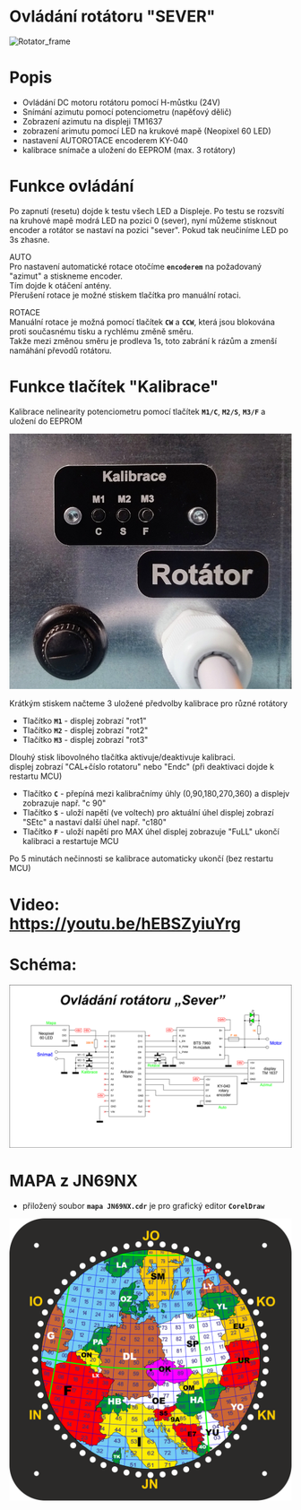 # Ovládání rotátoru "SEVER"

![Rotator_frame](https://github.com/DrumClock/AutoRotace/blob/main/IMG_panel.jpg)

# Popis

 - Ovládání DC motoru rotátoru pomocí H-můstku (24V)
 - Snímání azimutu pomocí potenciometru (napěťový dělič)
 - Zobrazení azimutu na displeji TM1637
 - zobrazení arimutu pomocí LED na krukové mapě (Neopixel 60 LED)
 - nastavení AUTOROTACE encoderem KY-040
 - kalibrace snímače a uložení do EEPROM (max. 3 rotátory)

# Funkce ovládání

 Po zapnutí (resetu) dojde k testu všech LED a Displeje.
 Po testu se rozsvítí na kruhové mapě modrá LED na pozici 0 (sever),
 nyní můžeme stisknout encoder a rotátor se nastaví na pozici "sever".
 Pokud tak neučiníme LED po 3s zhasne.

 AUTO<br>
 Pro nastavení automatické rotace otočíme **`encoderem`** na požadovaný "azimut" a stiskneme encoder. <br>
 Tím dojde k otáčení antény.<br>
 Přerušení rotace je možné stiskem tlačítka pro manuální rotaci.

 ROTACE<br>
 Manuální rotace je možná pomocí tlačítek **`CW`** a **`CCW`**, která jsou blokována proti
 současnému tisku a rychlému změně směru. <br>
 Takže mezi změnou směru je prodleva 1s, toto zabrání k rázům a zmenší namáhání převodů rotátoru.


 # Funkce tlačítek "Kalibrace"
  Kalibrace nelinearity potenciometru pomocí tlačítek  **`M1/C`**, **`M2/S`**, **`M3/F`** a uložení do EEPROM 

 ![Scheme_frame](https://github.com/DrumClock/AutoRotace/blob/main/IMG_kalibrace.jpg)
 
  Krátkým stiskem načteme 3 uložené předvolby kalibrace pro různé rotátory <br>
  
  - Tlačítko **`M1`**  - displej zobrazí "rot1" 
  - Tlačítko **`M2`**  - displej zobrazí "rot2"
  - Tlačítko **`M3`**  - displej zobrazí "rot3"

  Dlouhý stisk libovolného tlačítka aktivuje/deaktivuje kalibraci.  <br>
  displej zobrazí "CAL+číslo rotatoru" nebo "Endc" (při deaktivaci dojde k restartu MCU)  <br>
  
  - Tlačítko **`C`**  - přepíná mezi kalibračnímy úhly (0,90,180,270,360) a displejv zobrazuje např. "c 90"
  - Tlačítko **`S`**  - uloží napětí (ve voltech) pro aktuální úhel displej zobrazí "SEtc" a nastaví další úhel např. "c180"
  - Tlačítko **`F`**  - uloží napětí pro MAX úhel displej zobrazuje "FuLL" ukončí kalibraci a restartuje MCU

 Po 5 minutách nečinnosti se kalibrace automaticky ukončí (bez restartu MCU)


# Video:  https://youtu.be/hEBSZyiuYrg


# Schéma:
![Scheme_frame](https://github.com/DrumClock/AutoRotace/blob/main/Arduino_Sever_2.png)

# MAPA z JN69NX
- přiložený soubor **`mapa JN69NX.cdr`** je pro grafický editor **`CorelDraw`** 

![mapa_frame](https://github.com/DrumClock/AutoRotace/blob/main/mapa.png) 

 
